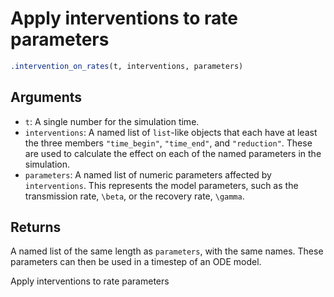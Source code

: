 # Apply interventions to rate parameters

```r
.intervention_on_rates(t, interventions, parameters)
```

## Arguments

- `t`: A single number for the simulation time.
- `interventions`: A named list of `list`-like objects that each have at least the three members `"time_begin"`, `"time_end"`, and `"reduction"`. These are used to calculate the effect on each of the named parameters in the simulation.
- `parameters`: A named list of numeric parameters affected by `interventions`. This represents the model parameters, such as the transmission rate, `\beta`, or the recovery rate, `\gamma`.

## Returns

A named list of the same length as `parameters`, with the same names. These parameters can then be used in a timestep of an ODE model.

Apply interventions to rate parameters
